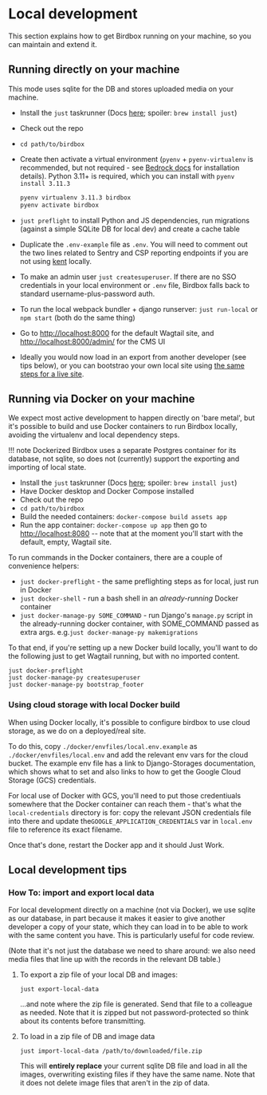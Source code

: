 # Local development

This section explains how to get Birdbox running on your machine, so you can maintain and extend it.

## Running directly on your machine

This mode uses sqlite for the DB and stores uploaded media on your machine.

* Install the `just` taskrunner (Docs [here](https://github.com/casey/just); spoiler: `brew install just`)
* Check out the repo
* `cd path/to/birdbox`
* Create then activate a virtual environment (`pyenv` + `pyenv-virtualenv` is recommended, but not required - see [Bedrock docs](https://bedrock.readthedocs.io/en/latest/install.html#local-installation) for installation details). Python 3.11+ is required, which you can install with `pyenv install 3.11.3`

    ``` bash
    pyenv virtualenv 3.11.3 birdbox
    pyenv activate birdbox
    ```

* `just preflight` to install Python and JS dependencies, run migrations (against a simple SQLite DB for local dev) and create a cache table
* Duplicate the `.env-example` file as `.env`. You will need to comment out the two lines related to Sentry and CSP reporting endpoints if you are not using [kent](https://github.com/willkg/kent) locally.
* To make an admin user `just createsuperuser`. If there are no SSO credentials in your local environment or `.env` file, Birdbox falls back to standard username-plus-password auth.
* To run the local webpack bundler + django runserver: `just run-local` or `npm start` (both do the same thing)
* Go to <http://localhost:8000> for the default Wagtail site, and <http://localhost:8000/admin/> for the CMS UI
* Ideally you would now load in an export from another developer (see tips below), or you can bootstrao your own local site using [the same steps for a live site](../bootstrapping/#wagtail-bootstrap-an-initial-site).

## Running via Docker on your machine

We expect most active development to happen directly on 'bare metal', but it's possible to build and use Docker containers to run Birdbox locally, avoiding the virtualenv and local dependency steps.

!!! note
    Dockerized Birdbox uses a separate Postgres container for its database, not sqlite, so does not (currently) support the exporting and importing of local state.

* Install the `just` taskrunner (Docs [here](https://github.com/casey/just); spoiler: `brew install just`)
* Have Docker desktop and Docker Compose installed
* Check out the repo
* `cd path/to/birdbox`
* Build the needed containers: `docker-compose build assets app`
* Run the app container: `docker-compose up app` then go to <http://localhost:8080> -- note that at the moment you'll start with the default, empty, Wagtail site.

To run commands in the Docker containers, there are a couple of convenience helpers:

* `just docker-preflight` - the same preflighting steps as for local, just run in Docker
* `just docker-shell` - run a bash shell in an _already-running_ Docker container
* `just docker-manage-py SOME_COMMAND` - run Django's `manage.py` script in the already-running docker container, with SOME_COMMAND passed as extra args. e.g.`just docker-manage-py makemigrations`

To that end, if you're setting up a new Docker build locally, you'll want to do the following just to get Wagtail running, but with no imported content.

```
just docker-preflight
just docker-manage-py createsuperuser
just docker-manage-py bootstrap_footer
```

### Using cloud storage with local Docker build

When using Docker locally, it's possible to configure birdbox to use cloud storage, as we do on a deployed/real site.

To do this, copy `./docker/envfiles/local.env.example` as `./docker/envfiles/local.env` and add the relevant env vars for the cloud bucket. The example env file has a link to Django-Storages documentation, which  shows what to set and also links to how to get the Google Cloud Storage (GCS) credentials.

For local use of Docker with GCS, you'll need to put those credentiuals somewhere that the Docker container can reach them - that's what the `local-credentials` directory is for: copy the relevant JSON credentials file into there and update the`GOOGLE_APPLICATION_CREDENTIALS` var in `local.env` file to reference its exact filename.

Once that's done, restart the Docker app and it should Just Work.

## Local development tips

### How To: import and export local data

For local development directly on a machine (not via Docker), we use sqlite as our database, in part because it makes it easier to give another developer a copy of your state, which they can load in to be able to work with the same content you have. This is particularly useful for code review.

(Note that it's not just the database we need to share around: we also need media files that line up with the records in the relevant DB table.)

1. To export a zip file of your local DB and images:

    `just export-local-data`

    ...and note where the zip file is generated. Send that file to a colleague as needed. Note that it is zipped but not password-protected so think about its contents before transmitting.

2. To load in a zip file of DB and image data

    `just import-local-data /path/to/downloaded/file.zip`

    This will **entirely replace** your current sqlite DB file and load in all the images, overwriting existing files if they have the same name. Note that it does not delete image files that aren't in the zip of data.
